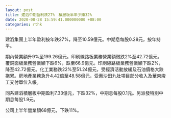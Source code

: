 ```yaml
---
layout: post
title: 建滔中期盈利跌27%　積層板半年少賺32%
date: 2020-08-28 15:59:41.000000000 +08:00
categories: rthk
---
```


建滔集團上半年盈利按年跌27%，降至10.59億元。中期息每股0.28元，按年持平。

期內營業額升9%至199.26億元。印刷線路板業務營業額微跌2%至42.72億元。覆銅面板業務營業額下跌6%，跌至66.9億元。印刷線路板業務營業額下跌2%，降至42.72億元。化工業務跌22%至51.24億元，受經濟活動放緩及石油價格大跌拖累。房地產業務急升4.42倍至48.58億元，受惠沙田九肚項目部分收入及華東竣工交付單位入帳。

同系建滔積層板中期盈利7.33億元，下跌32%，中期息每股0.1元。另派發特別中期息每股1.9元。

公司上半年營業額68億元，下跌11%。
